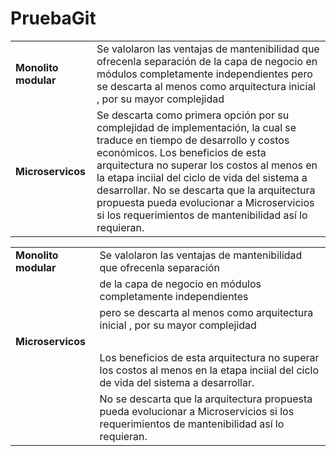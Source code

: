 # PruebaGit
| |  |
| ------------- | ------------- |
| **Monolito modular**  |  Se valolaron las ventajas de mantenibilidad que ofrecenla separación de la capa de negocio en módulos completamente independientes pero se descarta al menos como arquitectura inicial , por su mayor complejidad   |
| **Microservicos**   | Se descarta como primera opción por su complejidad de implementación, la cual se traduce en tiempo de desarrollo y costos económicos.              Los beneficios de esta arquitectura no superar los costos al menos en la etapa inciial del ciclo de vida del sistema a desarrollar. No se descarta que la arquitectura propuesta pueda evolucionar a Microservicios si los requerimientos de mantenibilidad así lo requieran.    |


| |  |
| ------------- | ------------- |
| **Monolito modular**  |  Se valolaron las ventajas de mantenibilidad que ofrecenla separación|
| |de la capa de negocio en módulos completamente independientes |
|   |               pero se descarta al menos como arquitectura inicial , por su mayor complejidad  | |
| **Microservicos**   | |Se descarta como primera opción por su complejidad de implementación, la cual se traduce en tiempo de desarrollo y costos económicos. |
|  |            Los beneficios de esta arquitectura no superar los costos al menos en la etapa inciial del ciclo de vida del sistema a desarrollar. |
|   |           No se descarta que la arquitectura propuesta pueda evolucionar a Microservicios si los requerimientos de mantenibilidad así lo requieran.   |  |
